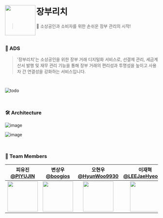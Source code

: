 # 장부리치 <img src="https://github.com/user-attachments/assets/74412260-f849-401f-bc1d-f0bf266eb8df" align=left width=100>

> 📒 소상공인과 소비자를 위한 손쉬운 장부 관리의 시작!

<br>

### 💭 ADS
> '장부리치'는 소상공인을 위한 장부 거래 디지털화 서비스로, 선결제 관리, 세금계산서 발행 및 재무 관리 기능을 통해 장부 거래의 편리성과 투명성을 높이고 사용자 간 연결성을 강화하는 서비스입니다.

<br>

![todo](https://github.com/user-attachments/assets/a1c5f891-222a-473d-9835-31176324618c)

<br>

### 🛠️ Architecture
![image](https://github.com/user-attachments/assets/5e25b953-295b-4d2e-9899-3f2926284d7f)

![image](https://github.com/user-attachments/assets/54b55546-e7c6-4170-9c6e-eb1cd708e78e)

<br>

### 🙌 Team Members 
<div align="center">
  
| 피유진 <br/> [@PIYUJIN](https://github.com/PIYUJIN) | 변상우 <br/> [@boogios](https://github.com/boogios) | 오현우 <br/> [@HyunWoo9930](https://github.com/HyunWoo9930) | 이재혁 <br/> [@LEEJaeHyeok97](https://github.com/LEEJaeHyeok97) |
|:--:|:--:|:--:|:--:|
| <img src="https://avatars.githubusercontent.com/PIYUJIN"  width=100> | <img src="https://avatars.githubusercontent.com/boogios"  width=100> | <img src="https://avatars.githubusercontent.com/HyunWoo9930"  width=100> | <img src="https://avatars.githubusercontent.com/LEEJaeHyeok97"  width=100> |

</div>
